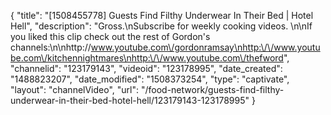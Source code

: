 {
    "title": "[1508455778] Guests Find Filthy Underwear In Their Bed | Hotel Hell",
    "description": "Gross.\nSubscribe for weekly cooking videos. \n\nIf you liked this clip check out the rest of Gordon's channels:\n\nhttp:\/\/www.youtube.com\/gordonramsay\nhttp:\/\/www.youtube.com\/kitchennightmares\nhttp:\/\/www.youtube.com\/thefword",
    "channelid": "123179143",
    "videoid": "123178995",
    "date_created": "1488823207",
    "date_modified": "1508373254",
    "type": "captivate",
    "layout": "channelVideo",
    "url": "\/food-network\/guests-find-filthy-underwear-in-their-bed-hotel-hell\/123179143-123178995"
}